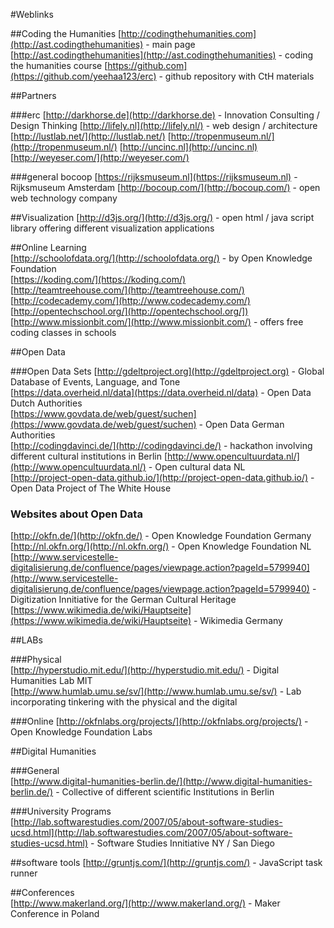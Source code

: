 #Weblinks

##Coding the Humanities
[http://codingthehumanities.com](http://ast.codingthehumanities) - main page
[http://ast.codingthehumanities](http://ast.codingthehumanities) - coding the humanities course
[https://github.com](https://github.com/yeehaa123/erc) - github repository with CtH materials

##Partners

###erc
[http://darkhorse.de](http://darkhorse.de) - Innovation Consulting / Design Thinking
[http://lifely.nl](http://lifely.nl/) - web design / architecture
[http://lustlab.net/](http://lustlab.net/)
[http://tropenmuseum.nl/](http://tropenmuseum.nl/)
[http://uncinc.nl](http://uncinc.nl)
[http://weyeser.com/](http://weyeser.com/)

###general
bocoop
[https://rijksmuseum.nl](https://rijksmuseum.nl) - Rijksmuseum Amsterdam
[http://bocoup.com/](http://bocoup.com/) - open web technology company

##Visualization 
[http://d3js.org/](http://d3js.org/) - open html / java script library offering different visualization applications 

##Online Learning  
[http://schoolofdata.org/](http://schoolofdata.org/) - by Open Knowledge Foundation  
[https://koding.com/](https://koding.com/)   
[http://teamtreehouse.com/](http://teamtreehouse.com/)
[http://codecademy.com/](http://www.codecademy.com/)
[http://opentechschool.org/](http://opentechschool.org/])
[http://www.missionbit.com/](http://www.missionbit.com/) - offers free coding classes in schools

##Open Data

###Open Data Sets 
[http://gdeltproject.org](http://gdeltproject.org) - Global Database of Events, Language, and Tone  
[https://data.overheid.nl/data](https://data.overheid.nl/data) - Open Data Dutch Authorities  
[https://www.govdata.de/web/guest/suchen](https://www.govdata.de/web/guest/suchen) - Open Data German Authorities  
[http://codingdavinci.de/](http://codingdavinci.de/) - hackathon involving different cultural institutions in Berlin 
[http://www.opencultuurdata.nl/](http://www.opencultuurdata.nl/) - Open cultural data NL  
[http://project-open-data.github.io/](http://project-open-data.github.io/) - Open Data Project of The White House  

### Websites about Open Data  
[http://okfn.de/](http://okfn.de/) - Open Knowledge Foundation Germany  
[http://nl.okfn.org/](http://nl.okfn.org/) - Open Knowledge Foundation NL  
[http://www.servicestelle-digitalisierung.de/confluence/pages/viewpage.action?pageId=5799940](http://www.servicestelle-digitalisierung.de/confluence/pages/viewpage.action?pageId=5799940) - Digitization Innitiative for the German Cultural Heritage  
[https://www.wikimedia.de/wiki/Hauptseite](https://www.wikimedia.de/wiki/Hauptseite) - Wikimedia Germany  

##LABs

###Physical  
[http://hyperstudio.mit.edu/](http://hyperstudio.mit.edu/) - Digital Humanities Lab MIT  
[http://www.humlab.umu.se/sv/](http://www.humlab.umu.se/sv/) - Lab incorporating tinkering with the physical and the digital

###Online
[http://okfnlabs.org/projects/](http://okfnlabs.org/projects/) - Open Knowledge Foundation Labs  

##Digital Humanities 

###General  
[http://www.digital-humanities-berlin.de/](http://www.digital-humanities-berlin.de/) - Collective of different scientific Institutions in Berlin  

###University Programs  
[http://lab.softwarestudies.com/2007/05/about-software-studies-ucsd.html](http://lab.softwarestudies.com/2007/05/about-software-studies-ucsd.html) - Software Studies Innitiative NY / San Diego  

##software tools
[http://gruntjs.com/](http://gruntjs.com/) - JavaScript task runner


##Conferences  
[http://www.makerland.org/](http://www.makerland.org/) - Maker Conference in Poland   


